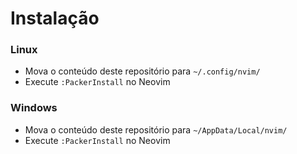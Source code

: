 # Instalação

### Linux

- Mova o conteúdo deste repositório para `~/.config/nvim/`
- Execute `:PackerInstall` no Neovim

### Windows

- Mova o conteúdo deste repositório para `~/AppData/Local/nvim/`
- Execute `:PackerInstall` no Neovim
